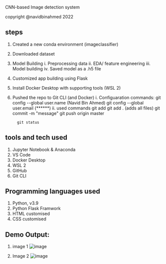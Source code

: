 CNN-based Image detection system

copyright @navidbinahmed 2022


## steps 
1. Created a new conda environment (imageclassifier)
2. Downloaded dataset
3. Model Building
    i.   Preprocessing data
    ii.  EDA/ feature engineering
    iii. Model building
    iv.  Saved model as a .h5 file
4. Customized app building using Flask
5. Install Docker Desktop with supporting tools (WSL 2)
6. Pushed the repo to Git CLI (and Docker)
    i. Configuaration commands:
         git config --global user.name (Navid Bin Ahmed)
         git config --global user.email (******)
    ii. used commands
         git add <file name>
         git add . (adds all files)
         git commit -m "message"
         git push origin <branch name> master
         
         git status
         

## tools and tech used
1. Jupyter Notebook & Anaconda
2. VS Code
3. Docker Desktop
4. WSL 2
5. GitHub
6. Git CLI

## Programming languages used
1. Python, v3.9
2. Python Flask Framwork
3. HTML customised
4. CSS customised
    
## Demo Output:
1. image 1
    ![image](https://user-images.githubusercontent.com/45857107/208315378-f96cb20c-5026-4c5b-aaa6-a3c7c5731b0b.png)
    
2. Image 2
    ![image](https://user-images.githubusercontent.com/45857107/208315404-2d1ec7d8-4e16-4430-83dc-979749970527.png)
